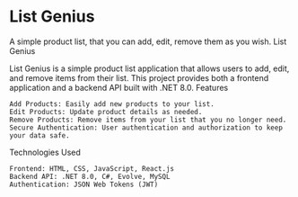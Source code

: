 # List Genius
A simple product list, that you can add, edit, remove them as you wish.
List Genius

List Genius is a simple product list application that allows users to add, edit, and remove items from their list. This project provides both a frontend application and a backend API built with .NET 8.0.
Features

    Add Products: Easily add new products to your list.
    Edit Products: Update product details as needed.
    Remove Products: Remove items from your list that you no longer need.
    Secure Authentication: User authentication and authorization to keep your data safe.

Technologies Used

    Frontend: HTML, CSS, JavaScript, React.js
    Backend API: .NET 8.0, C#, Evolve, MySQL
    Authentication: JSON Web Tokens (JWT)
